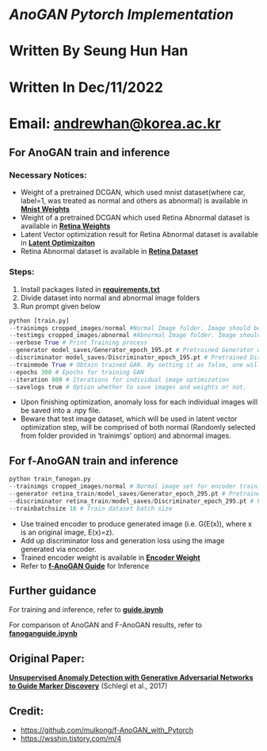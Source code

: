 # ***AnoGAN Pytorch Implementation***

# Written By Seung Hun Han 
# Written In Dec/11/2022 
# Email: andrewhan@korea.ac.kr

## For AnoGAN train and inference

### Necessary Notices:


- Weight of a pretrained DCGAN, which used mnist dataset(where car, label=1, was treated as normal and others as abnormal) is available in [**Mnist Weights**](https://github.com/SeungHunHan11/AnoGAN/tree/master/Mnist_weights/permanent)
- Weight of a pretrained DCGAN which used Retina Abnormal dataset is available in [**Retina Weights**](https://github.com/SeungHunHan11/AnoGAN/tree/master/retina_train/model_saves)
- Latent Vector optimization result for Retina Abnormal dataset is available in [**Latent Optimizaiton**](https://github.com/SeungHunHan11/AnoGAN/tree/master/retina_inference_result)
- Retina Abnormal dataset is available in [**Retina Dataset**](https://github.com/SeungHunHan11/AnoGAN/tree/master/cropped_images)

### Steps:

1. Install packages listed in [**requirements.txt**](https://github.com/SeungHunHan11/AnoGAN/blob/master/requirements.txt)
2. Divide dataset into normal and abnormal image folders
3. Run prompt given below

```python
python [train.py]
--trainimgs cropped_images/normal #Normal Image folder. Image should be in png format
--testimgs cropped_images/abnormal #Abnormal Image folder. Image should be in png format
--verbose True # Print Training process 
--generator model_saves/Generator_epoch_195.pt # Pretrained Generator weights. 
--discriminator model_saves/Discriminator_epoch_195.pt # Pretrained Discriminator weights (if available)
--trainmode True # Obtain trained GAN. By setting it as false, one will have to provide pretrained GAN in the command above
--epochs 300 # Epochs for training GAN
--iteration 800 # Iterations for individual image optimization
--savelogs true # Option whether to save images and weights or not.
```
- Upon finishing optimization, anomaly loss for each individual images will be saved into a .npy file.
- Beware that test image dataset, which will be used in latent vector optimization step, will be comprised of both normal (Randomly selected from folder provided in  ‘trainimgs’ option) and abnormal images.


## For f-AnoGAN train and inference

```python
python train_fanogan.py
--trainimgs cropped_images/normal # Normal image set for encoder training. 70% of the dataset will be utilized for training. Rest will comprise test image set
--generator retina_train/model_saves/Generator_epoch_295.pt # Pretrained Generator for Retina Dataset
--discriminator retina_train/model_saves/Discriminator_epoch_295.pt # Pretrained Discriminator for Retina Dataset
--trainbatchsize 16 # Train dataset batch size
```

- Use trained encoder to produce generated image (i.e. G(E(x)), where x is an original image, E(x)=z).
- Add up discriminator loss and generation loss using the image generated via encoder.
- Trained encoder weight is available in [**Encoder Weight**](https://github.com/SeungHunHan11/AnoGAN/blob/master/f-anogan/logs/model_saves/Encoder.pt)
- Refer to [**f-AnoGAN Guide**](https://github.com/SeungHunHan11/AnoGAN/blob/master/fanoganguid.ipynb) for Inference 

## Further guidance

For training and inference, refer to [**guide.ipynb**](https://github.com/SeungHunHan11/AnoGAN/blob/master/guide.ipynb)

For comparison of AnoGAN and F-AnoGAN results, refer to [**fanoganguide.ipynb**](https://github.com/SeungHunHan11/AnoGAN/blob/master/fanoganguid.ipynb)

## Original Paper:
[**Unsupervised Anomaly Detection with Generative Adversarial Networks to Guide Marker Discovery**](https://arxiv.org/abs/1703.05921) (Schlegl et al., 2017)

## Credit:
* https://github.com/mulkong/f-AnoGAN_with_Pytorch
* https://wsshin.tistory.com/m/4

